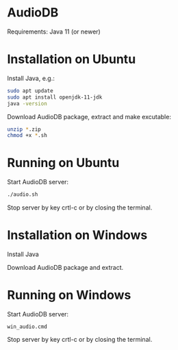# AudioDB

Requirements: Java 11 (or newer)

# Installation on Ubuntu

Install Java, e.g.:

```bash
sudo apt update
sudo apt install openjdk-11-jdk
java -version
```

Download AudioDB package, extract and make excutable:
```bash
unzip *.zip
chmod +x *.sh
```

# Running on Ubuntu

Start AudioDB server:

```bash
./audio.sh
```

Stop server by key crtl-c or by closing the terminal.


# Installation on Windows

Install Java

Download AudioDB package and extract.

# Running on Windows

Start AudioDB server:

```
win_audio.cmd
```

Stop server by key crtl-c or by closing the terminal.